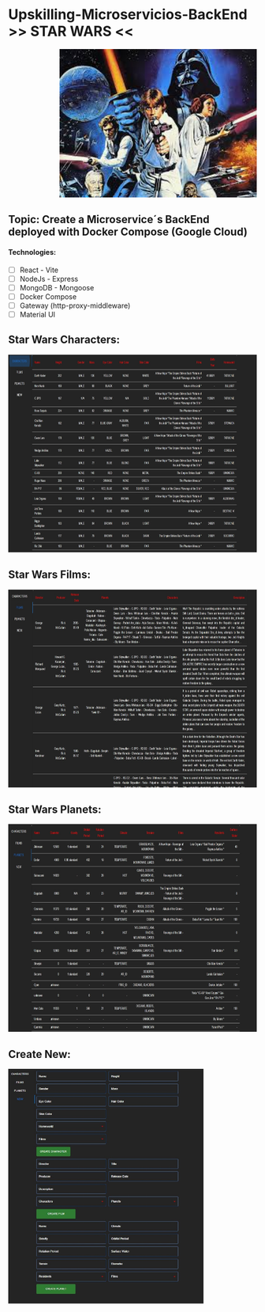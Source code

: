 # Upskilling-Microservicios-BackEnd >> STAR WARS <<

<p align="right">
  <img height="300" src="./client/src/assets/logo.jpg" />
</p>

## Topic: Create a Microservice´s BackEnd deployed with Docker Compose (Google Cloud) 

#### Technologies:

- [ ] React - Vite
- [ ] NodeJs - Express
- [ ] MongoDB - Mongoose
- [ ] Docker Compose
- [ ] Gateway (http-proxy-middleware)
- [ ] Material UI

## Star Wars Characters:

<p>
  <img height="400" src="./client/src/assets/starwars.jpg" />
</p>

## Star Wars Films:

<p>
  <img height="400" src="./client/src/assets/starwars2.jpg" />
</p>

## Star Wars Planets:

<p>
  <img height="420" src="./client/src/assets/starwars3.jpg" />
</p>

## Create New:

<p>
  <img height="475" src="./client/src/assets/starwars4.jpg" />
</p>
